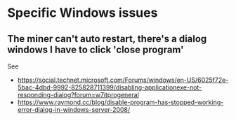 # Specific Windows issues

## The miner can't auto restart, there's a dialog windows I have to click 'close program'

See
- https://social.technet.microsoft.com/Forums/windows/en-US/6025f72e-5bac-4dbd-9992-825828711399/disabling-applicationexe-not-responding-dialog?forum=w7itprogeneral
- https://www.raymond.cc/blog/disable-program-has-stopped-working-error-dialog-in-windows-server-2008/
